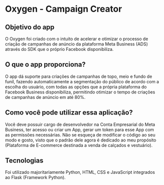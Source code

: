 # Oxygen - Campaign Creator

## Objetivo do app

O Oxygen foi criado com o intuito de acelerar e otimizar o processo de criação de campanhas de anúncio da plataforma Meta Business (ADS) através do SDK que o próprio Facebook disponibiliza.

## O que o app proporciona?

O app dá suporte para criações de campanhas de topo, meio e fundo de funil, fazendo automaticamente a segmentação do público de acordo com a escolha do usuário, com todas as opções que a própria plataforma do Facebook Business disponibiliza, permitindo otimizar o tempo de criações de campanhas de anúncio em até 80%.

## Como você pode utilizar essa aplicação?

Você deve possuir cargo de desenvolvedor na Conta Empresarial do Meta Business, ter acesso ou criar um App, gerar um token para esse App com as permissões necessárias. Não se esqueça de modificar o código ao seu modo e gosto, visto que o padrão dele agora é dedicado ao meu propósito (Plataforma de E-commerce destinada a venda de calçados e vestuário).


## Tecnologias

Foi utilizado majoritariamente Python, HTML, CSS e JavaScript integrados ao Flask (Framework Python).
